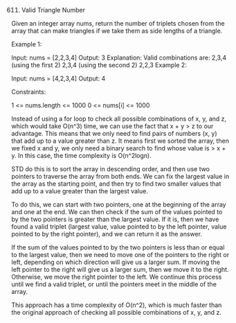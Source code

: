 611. Valid Triangle Number

Given an integer array nums, return the number of triplets chosen from the array that can make triangles if we take them as side lengths of a triangle.

Example 1:

Input: nums = [2,2,3,4]
Output: 3
Explanation: Valid combinations are: 
2,3,4 (using the first 2)
2,3,4 (using the second 2)
2,2,3
Example 2:

Input: nums = [4,2,3,4]
Output: 4
 
Constraints:

1 <= nums.length <= 1000
0 <= nums[i] <= 1000 

Instead of using a for loop to check all possible combinations of x, y, and z, which would take O(n^3) time, we can use the fact that x + y > z to our advantage. This means that we only need to find pairs of numbers (x, y) that add up to a value greater than z. It means first we sorted the array, then we fixed x and y, we only need a binary search to find whose value is > x + y. In this case, the time complexity is O(n^2logn).

STD do this is to sort the array in descending order, and then use two pointers to traverse the array from both ends. We can fix the largest value in the array as the starting point, and then try to find two smaller values that add up to a value greater than the largest value.

To do this, we can start with two pointers, one at the beginning of the array and one at the end. We can then check if the sum of the values pointed to by the two pointers is greater than the largest value. If it is, then we have found a valid triplet (largest value, value pointed to by the left pointer, value pointed to by the right pointer), and we can return it as the answer.

If the sum of the values pointed to by the two pointers is less than or equal to the largest value, then we need to move one of the pointers to the right or left, depending on which direction will give us a larger sum. If moving the left pointer to the right will give us a larger sum, then we move it to the right. Otherwise, we move the right pointer to the left. We continue this process until we find a valid triplet, or until the pointers meet in the middle of the array.

This approach has a time complexity of O(n^2), which is much faster than the original approach of checking all possible combinations of x, y, and z.